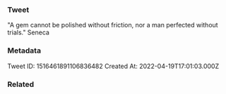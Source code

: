 ### Tweet
"A gem cannot be polished without friction, nor a man perfected without trials." Seneca

### Metadata
Tweet ID: 1516461891106836482
Created At: 2022-04-19T17:01:03.000Z

### Related

